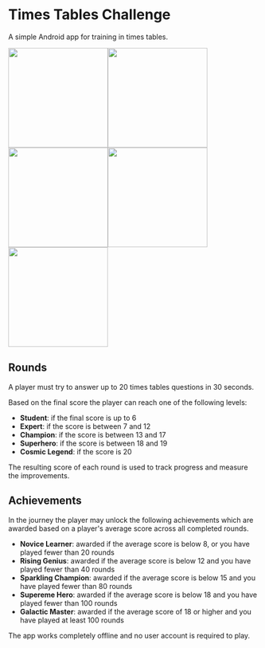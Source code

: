 # Times Tables Challenge
A simple Android app for training in times tables.

<img src="https://github.com/Pizza67/times-tables-challenge/assets/13993235/9bc032e9-02d0-4ef8-8d82-7055c275cd27" width="200" ><img src="https://github.com/Pizza67/times-tables-challenge/assets/13993235/7843ed7e-e555-435a-8441-bacf67fabd1f" width="200"><img src="https://github.com/Pizza67/times-tables-challenge/assets/13993235/a0eae962-d7f9-47d2-b0d2-1252ccecb4d1" width="200"><img src="https://github.com/Pizza67/times-tables-challenge/assets/13993235/e4d6828d-5352-47fe-a3ca-22a7455de12a" width="200"><img src="https://github.com/Pizza67/times-tables-challenge/assets/13993235/838346b5-8f3f-4d42-97b4-a794afedac80" width="200">

## Rounds 
A player must try to answer up to 20 times tables questions in 30 seconds.

Based on the final score the player can reach one of the following levels:

* **Student**: if the final score is up to 6
* **Expert**: if the score is between 7 and 12
* **Champion**: if the score is between 13 and 17
* **Superhero**: if the score is between 18 and 19
* **Cosmic Legend**: if the score is 20

The resulting score of each round is used to track progress and measure the improvements.

## Achievements
In the journey the player may unlock the following achievements which are awarded based on a player's average score across all completed rounds.

* **Novice Learner**: awarded if the average score is below 8, or you have played fewer than 20 rounds
* **Rising Genius**: awarded if the average score is below 12 and you have played fewer than 40 rounds
* **Sparkling Champion**: awarded if the average score is below 15 and you have played fewer than 80 rounds
* **Supereme Hero**: awarded if the average score is below 18 and you have played fewer than 100 rounds
* **Galactic Master**: awarded if the average score of 18 or higher and you have played at least 100 rounds

The app works completely offline and no user account is required to play.
